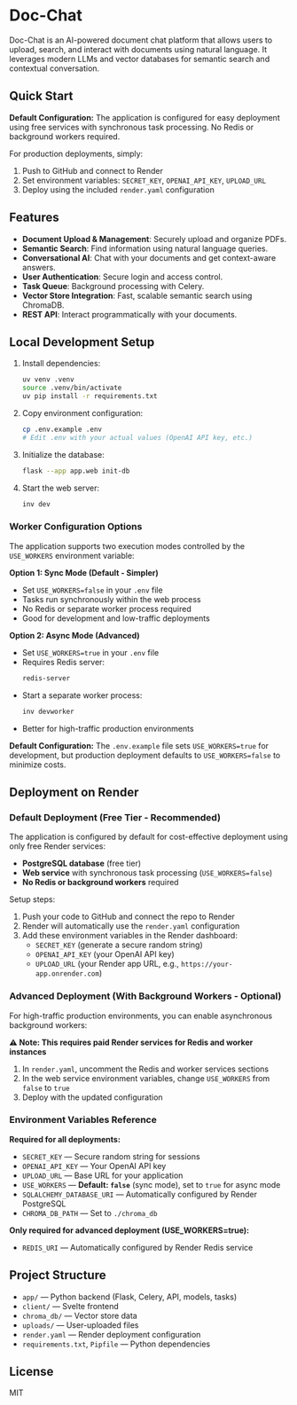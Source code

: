 
# Doc-Chat

Doc-Chat is an AI-powered document chat platform that allows users to upload, search, and interact with documents using natural language. It leverages modern LLMs and vector databases for semantic search and contextual conversation.

## Quick Start

**Default Configuration:** The application is configured for easy deployment using free services with synchronous task processing. No Redis or background workers required.

For production deployments, simply:
1. Push to GitHub and connect to Render
2. Set environment variables: `SECRET_KEY`, `OPENAI_API_KEY`, `UPLOAD_URL`
3. Deploy using the included `render.yaml` configuration

## Features

- **Document Upload & Management**: Securely upload and organize PDFs.
- **Semantic Search**: Find information using natural language queries.
- **Conversational AI**: Chat with your documents and get context-aware answers.
- **User Authentication**: Secure login and access control.
- **Task Queue**: Background processing with Celery.
- **Vector Store Integration**: Fast, scalable semantic search using ChromaDB.
- **REST API**: Interact programmatically with your documents.

## Local Development Setup

1. Install dependencies:
	```sh
	uv venv .venv
	source .venv/bin/activate
	uv pip install -r requirements.txt
	```
2. Copy environment configuration:
	```sh
	cp .env.example .env
	# Edit .env with your actual values (OpenAI API key, etc.)
	```
3. Initialize the database:
	```sh
	flask --app app.web init-db
	```
4. Start the web server:
	```sh
	inv dev
	```

### Worker Configuration Options

The application supports two execution modes controlled by the `USE_WORKERS` environment variable:

**Option 1: Sync Mode (Default - Simpler)**
- Set `USE_WORKERS=false` in your `.env` file
- Tasks run synchronously within the web process
- No Redis or separate worker process required
- Good for development and low-traffic deployments

**Option 2: Async Mode (Advanced)**
- Set `USE_WORKERS=true` in your `.env` file
- Requires Redis server:
	```sh
	redis-server
	```
- Start a separate worker process:
	```sh
	inv devworker
	```
- Better for high-traffic production environments

**Default Configuration:** The `.env.example` file sets `USE_WORKERS=true` for development, but production deployment defaults to `USE_WORKERS=false` to minimize costs.

## Deployment on Render

### Default Deployment (Free Tier - Recommended)
The application is configured by default for cost-effective deployment using only free Render services:
- **PostgreSQL database** (free tier)
- **Web service** with synchronous task processing (`USE_WORKERS=false`)
- **No Redis or background workers** required

Setup steps:
1. Push your code to GitHub and connect the repo to Render
2. Render will automatically use the `render.yaml` configuration
3. Add these environment variables in the Render dashboard:
   - `SECRET_KEY` (generate a secure random string)
   - `OPENAI_API_KEY` (your OpenAI API key)
   - `UPLOAD_URL` (your Render app URL, e.g., `https://your-app.onrender.com`)

### Advanced Deployment (With Background Workers - Optional)
For high-traffic production environments, you can enable asynchronous background workers:

**⚠️ Note: This requires paid Render services for Redis and worker instances**

1. In `render.yaml`, uncomment the Redis and worker services sections
2. In the web service environment variables, change `USE_WORKERS` from `false` to `true`
3. Deploy with the updated configuration

### Environment Variables Reference
**Required for all deployments:**
- `SECRET_KEY` — Secure random string for sessions
- `OPENAI_API_KEY` — Your OpenAI API key  
- `UPLOAD_URL` — Base URL for your application
- `USE_WORKERS` — **Default: `false`** (sync mode), set to `true` for async mode
- `SQLALCHEMY_DATABASE_URI` — Automatically configured by Render PostgreSQL
- `CHROMA_DB_PATH` — Set to `./chroma_db`

**Only required for advanced deployment (USE_WORKERS=true):**
- `REDIS_URI` — Automatically configured by Render Redis service

## Project Structure

- `app/` — Python backend (Flask, Celery, API, models, tasks)
- `client/` — Svelte frontend
- `chroma_db/` — Vector store data
- `uploads/` — User-uploaded files
- `render.yaml` — Render deployment configuration
- `requirements.txt`, `Pipfile` — Python dependencies

## License

MIT
